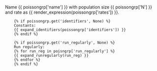 Name {{ poissongrp['name'] }} with population size {{ poissongrp['N'] }} and rate as {{ render_expression(poissongrp['rates']) }}.

        {% if poissongrp.get('identifiers', None) %}
        Constants:
        {{ expand_identifiers(poissongrp['identifiers']) }}
        {% endif %}

        {% if poissongrp.get('run_regularly', None) %}
        Run regularly:
        {% for run_reg in poisngrp['run_regularly'] %}
        {{ expand_runregularly(run_reg) }}
        {% endfor %}
        {% endif %}